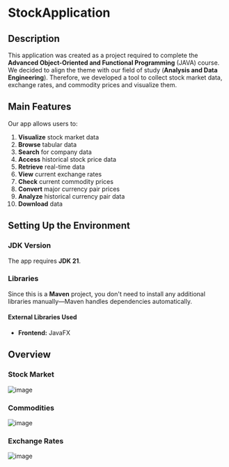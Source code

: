 # StockApplication

## Description  
This application was created as a project required to complete the **Advanced Object-Oriented and Functional Programming** (JAVA) course. We decided to align the theme with our field of study (**Analysis and Data Engineering**). Therefore, we developed a tool to collect stock market data, exchange rates, and commodity prices and visualize them.  

## Main Features  
Our app allows users to:  
1. **Visualize** stock market data  
2. **Browse** tabular data  
3. **Search** for company data  
4. **Access** historical stock price data  
5. **Retrieve** real-time data  
6. **View** current exchange rates  
7. **Check** current commodity prices  
8. **Convert** major currency pair prices  
9. **Analyze** historical currency pair data  
10. **Download** data  

## Setting Up the Environment  
### JDK Version  
The app requires **JDK 21**.  

### Libraries  
Since this is a **Maven** project, you don't need to install any additional libraries manually—Maven handles dependencies automatically.  

#### External Libraries Used  
- **Frontend:** JavaFX

## Overview
### Stock Market
![image](https://github.com/user-attachments/assets/65b925dc-35d0-45d5-821a-31b6514e0177)


### Commodities
![image](https://github.com/user-attachments/assets/2dcc0de2-0cab-4372-b24d-8b45e8eb1c49)

### Exchange Rates
![image](https://github.com/user-attachments/assets/df657e63-86d7-46d5-9157-cdc84a42b48d)





